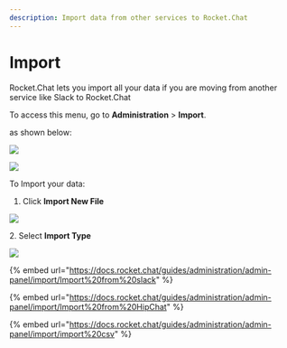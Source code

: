 ```yaml
---
description: Import data from other services to Rocket.Chat
---
```


# Import

Rocket.Chat lets you import all your data if you are moving from another service like Slack to Rocket.Chat

To access this menu, go to **Administration** > **Import**.

as shown below:

![](<../../../../.gitbook/assets/2021-11-20\_23-29-48 (1) (1) (1) (1) (12) (10) (1) (26).png>)

![](../../../../.gitbook/assets/2021-11-21\_00-05-22.png)

To Import your data:

1. Click **Import New File**

![](<../../../../.gitbook/assets/2021-11-21\_00-03-04 (1).png>)

2\. Select **Import Type**

![](../../../../.gitbook/assets/2021-11-21\_00-06-49.png)

{% embed url="https://docs.rocket.chat/guides/administration/admin-panel/import/Import%20from%20slack" %}

{% embed url="https://docs.rocket.chat/guides/administration/admin-panel/import/Import%20from%20HipChat" %}

{% embed url="https://docs.rocket.chat/guides/administration/admin-panel/import/import%20csv" %}
